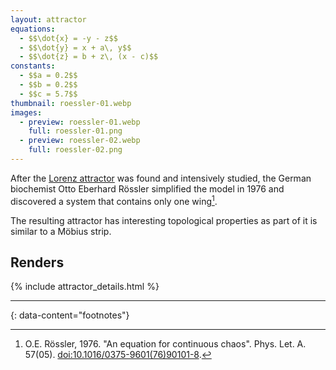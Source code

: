 ```yaml
---
layout: attractor
equations:
  - $$\dot{x} = -y - z$$
  - $$\dot{y} = x + a\, y$$
  - $$\dot{z} = b + z\, (x - c)$$
constants:
  - $$a = 0.2$$
  - $$b = 0.2$$
  - $$c = 5.7$$
thumbnail: roessler-01.webp
images:
  - preview: roessler-01.webp
    full: roessler-01.png
  - preview: roessler-02.webp
    full: roessler-02.png
---
```

After the [Lorenz attractor](../lorenz) was found and intensively studied, the German biochemist Otto Eberhard Rössler simplified the model in 1976 and discovered a system that contains only one wing[^original-paper].

The resulting attractor has interesting topological properties as part of it is similar to a Möbius strip.


## Renders

{% include attractor_details.html %}

---
{: data-content="footnotes"}

[^original-paper]: O.E. Rössler, 1976. \"An equation for continuous chaos\". Phys. Let. A. 57(05). [doi:10.1016/0375-9601(76)90101-8](https://doi.org/10.1016/0375-9601(76)90101-8).
